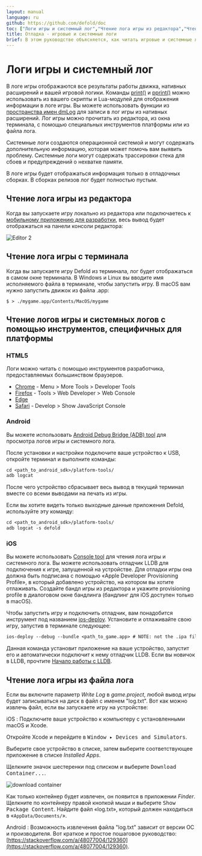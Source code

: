 ```yaml
---
layout: manual
language: ru
github: https://github.com/defold/doc
toc: ["Логи игры и системный лог","Чтение лога игры из редактора","Чтение лога игры с терминала","Чтение логов игры и системных логов с помощью инструментов, специфичных для платформы","HTML5","Android","iOS","Чтение лога игры из файла лога"]
title: Отладка - игровые и системные логи 
brief: В этом руководстве объясняется, как читать игровые и системные логи.
---
```


# Логи игры и системный лог

В логе игры отображаются все результаты работы движка, нативных расширений и вашей игровой логики. Команды [print()](/ref/stable/base/#print:...)  и [pprint()](/ref/stable/builtins/?q=pprint#pprint:v) можно использовать из вашего скрипты и Lua-модулей для отображения информации в логе игры. Вы можете использовать функции из [пространства имен dmLog](/ref/stable/dmLog/) для записи в лог игры из нативных расширений. Лог игры можно прочитать из редактора, из окна терминала, с помощью специальных инструментов платформы или из файла лога.

Системные логи создаются операционной системой и могут содержать дополнительную информацию, которая может помочь вам выявить проблему. Системные логи могут содержать трассировки стека для сбоев и предупреждений о нехватке памяти. 

<div class='important' markdown='1'>
В логе игры будет отображаться информация только в отладочных сборках. В сборках релизов лог будет полностью пустым. 
</div>

## Чтение лога игры из редактора 

Когда вы запускаете игру локально из редактора или подключаетесь к [мобильному приложению для разработки](/ru/manuals/dev-app), весь вывод будет отображаться на панели консоли редактора: 

![Editor 2](/manuals/images/editor/editor2_overview.png)

## Чтение лога игры с терминала 

Когда вы запускаете игру Defold из терминала, лог будет отображаться в самом окне терминала. В Windows и Linux вы вводите имя исполняемого файла в терминале, чтобы запустить игру. В macOS вам нужно запустить движок из файла .app: 

```
$ > ./mygame.app/Contents/MacOS/mygame
```

## Чтение логов игры и системных логов с помощью инструментов, специфичных для платформы 

### HTML5

Логи можно читать с помощью инструментов разработчика, предоставляемых большинством браузеров. 

* [Chrome](https://developers.google.com/web/tools/chrome-devtools/console) - Menu > More Tools > Developer Tools
* [Firefox](https://developer.mozilla.org/en-US/docs/Tools/Browser_Console) - Tools > Web Developer > Web Console
* [Edge](https://docs.microsoft.com/en-us/microsoft-edge/devtools-guide/console)
* [Safari](https://support.apple.com/guide/safari-developer/log-messages-with-the-console-dev4e7dedc90/mac) - Develop > Show JavaScript Console

### Android

Вы можете использовать [Android Debug Bridge (ADB) tool](https://developer.android.com/studio/command-line/adb.html) для просмотра логов игры и системного лога. 

  После установки и настройки подключите ваше устройство к USB, откройте терминал и выполните команды: 

  ```txt
  cd <path_to_android_sdk>/platform-tools/
  adb logcat
  ```

  После чего устройство сбрасывает весь вывод в текущий терминал вместе со всеми выводами на печать из игры.

  Если вы хотите видеть только выходные данные приложения Defold, используйте эту команду: 

  ```txt
  cd <path_to_android_sdk>/platform-tools/
  adb logcat -s defold
  ```

### iOS

Вы можете использовать [Console tool](https://support.apple.com/guide/console/welcome/mac) для чтения лога игры и системного лога. Вы можете использовать отладчик LLDB для подключения к игре, запущенной на устройстве. Для отладки игры она должна быть подписана с помощью «Apple Developer Provisioning Profile», в который добавлено устройство, на котором вы хотите отлаживать. Создайте бандл игры из редактора и укажите provisioning profile в диалоговом окне бандлинга (бандлинг для iOS доступен только в macOS). 

  Чтобы запустить игру и подключить отладчик, вам понадобится инструмент под названием [ios-deploy](https://github.com/phonegap/ios-deploy). Установите и отлаживайте свою игру, запустив в терминале следующее: 

  ```txt
  ios-deploy --debug --bundle <path_to_game.app> # NOTE: not the .ipa file
  ```

  Данная команда установит приложение на ваше устройство, запустит его и автоматически подключит к нему отладчик LLDB. Если вы новичок в LLDB, прочтите [Начало работы с LLDB](https://developer.apple.com/library/content/documentation/IDEs/Conceptual/gdb_to_lldb_transition_guide/document/lldb-basics.html). 


## Чтение лога игры из файла лога 

Если вы включите параметр *Write Log* в *game.project*, любой вывод игры будет записываться на диск в файл с именем "log.txt". Вот как можно извлечь файл, если вы запускаете игру на устройстве: 

iOS
: Подключите ваше устройство к компьютеру с установленными macOS и Xcode.

   Откройте Xcode и перейдите в <kbd>Window ▸ Devices and Simulators</kbd>.

   Выберите свое устройство в списке, затем выберите соответствующее приложение в списке *Installed Apps*.

   Щелкните значок шестеренки под списком и выберите <kbd>Download Container...</kbd>.

  ![download container](/manuals/images/debugging/download_container.png)

  Как только контейнер будет извлечен, он появится в приложении *Finder*. Щелкните по контейнеру правой кнопкой мыши и выберите <kbd>Show Package Content</kbd>. Найдите файл «log.txt», который должен находиться в «`AppData/Documents/`». 

Android
: Возможность извлечения файла "log.txt" зависит от версии ОС и производителя. Вот краткое и простое пошаговое руководство: [https://stackoverflow.com/a/48077004/129360](https://stackoverflow.com/a/48077004/129360).
